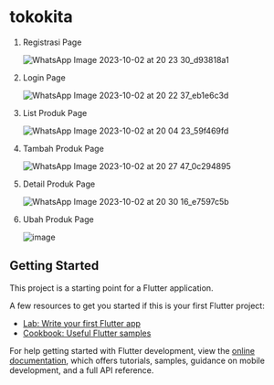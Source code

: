 # tokokita

1. Registrasi Page
   
   ![WhatsApp Image 2023-10-02 at 20 23 30_d93818a1](https://github.com/AyuAnjar/ppm_tugas4/assets/102272367/d74f5889-7517-45ab-a6cb-e1df8cff2c57)

2. Login Page
   
   ![WhatsApp Image 2023-10-02 at 20 22 37_eb1e6c3d](https://github.com/AyuAnjar/ppm_tugas4/assets/102272367/d1d11142-e62a-4283-95e9-2763053012cc)

3. List Produk Page
   
   ![WhatsApp Image 2023-10-02 at 20 04 23_59f469fd](https://github.com/AyuAnjar/ppm_tugas4/assets/102272367/d3d3fc9f-7060-4b81-8b63-6ff890acdc8f)

4. Tambah Produk Page
   
   ![WhatsApp Image 2023-10-02 at 20 27 47_0c294895](https://github.com/AyuAnjar/ppm_tugas4/assets/102272367/d24ff7cf-9b32-44b3-9755-869bff437306)

5. Detail Produk Page
    
   ![WhatsApp Image 2023-10-02 at 20 30 16_e7597c5b](https://github.com/AyuAnjar/ppm_tugas4/assets/102272367/fd97b74b-e04d-4b5c-937f-702521d5d920)

6. Ubah Produk Page

   ![image](https://github.com/AyuAnjar/ppm_tugas4/assets/102272367/6a3c9be6-1b3d-4ab5-8c9e-4ed404768d94)


## Getting Started

This project is a starting point for a Flutter application.

A few resources to get you started if this is your first Flutter project:

- [Lab: Write your first Flutter app](https://docs.flutter.dev/get-started/codelab)
- [Cookbook: Useful Flutter samples](https://docs.flutter.dev/cookbook)

For help getting started with Flutter development, view the
[online documentation](https://docs.flutter.dev/), which offers tutorials,
samples, guidance on mobile development, and a full API reference.
